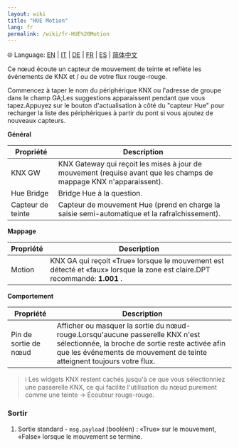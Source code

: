 ```yaml
---
layout: wiki
title: "HUE Motion"
lang: fr
permalink: /wiki/fr-HUE%20Motion
---
```

🌐 Language: [EN](https://supergiovane.github.io/node-red-contrib-knx-ultimate/wiki/HUE%20Motion) | [IT](https://supergiovane.github.io/node-red-contrib-knx-ultimate/wiki/it-HUE%20Motion) | [DE](https://supergiovane.github.io/node-red-contrib-knx-ultimate/wiki/de-HUE%20Motion) | [FR](https://supergiovane.github.io/node-red-contrib-knx-ultimate/wiki/fr-HUE%20Motion) | [ES](https://supergiovane.github.io/node-red-contrib-knx-ultimate/wiki/es-HUE%20Motion) | [简体中文](https://supergiovane.github.io/node-red-contrib-knx-ultimate/wiki/zh-CN-HUE%20Motion)

Ce nœud écoute un capteur de mouvement de teinte et reflète les événements de KNX et / ou de votre flux rouge-rouge. 

Commencez à taper le nom du périphérique KNX ou l'adresse de groupe dans le champ GA;Les suggestions apparaissent pendant que vous tapez.Appuyez sur le bouton d'actualisation à côté du "capteur Hue" pour recharger la liste des périphériques à partir du pont si vous ajoutez de nouveaux capteurs.

**Général**

| Propriété | Description |
|-|-|
|KNX GW |KNX Gateway qui reçoit les mises à jour de mouvement (requise avant que les champs de mappage KNX n'apparaissent).|
|Hue Bridge |Bridge Hue à la question.|
|Capteur de teinte |Capteur de mouvement Hue (prend en charge la saisie semi-automatique et la rafraîchissement).|

**Mappage**

| Propriété | Description |
|-|-|
|Motion |KNX GA qui reçoit «True» lorsque le mouvement est détecté et «faux» lorsque la zone est claire.DPT recommandé: <b> 1.001 </b>.|

**Comportement**

| Propriété | Description |
|-|-|
|Pin de sortie de nœud |Afficher ou masquer la sortie du nœud-rouge.Lorsqu'aucune passerelle KNX n'est sélectionnée, la broche de sortie reste activée afin que les événements de mouvement de teinte atteignent toujours votre flux.|

> ℹ️ Les widgets KNX restent cachés jusqu'à ce que vous sélectionniez une passerelle KNX, ce qui facilite l'utilisation du nœud purement comme une teinte → Écouteur rouge-rouge.

### Sortir

1. Sortie standard - `msg.payload` (booléen)
: «True» sur le mouvement, «False» lorsque le mouvement se termine.
